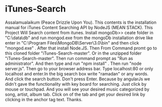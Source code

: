 # iTunes-Search
Assalamualaikum (Peace Drizzle Upon You). 
This contents is the installation manual for iTunes Content Searching API by NodeJS (MEAN STACK). 
This Project Will Search content from itunes. Install mongoDb>> ceate folder in "C:\data\db" and run
mongod.exe from the mongoDb installation drive like enter in "C:\Program Files\MongoDB\Server\3.0\bin" and then click "mongod.exe" . After that install Node.JS. Then From Command promt go to this cloned folder
"iTunes-Search-master". Or in the unzipped folder "iTunes-Search-master". Then run command prompt as "Run as administrator". And then type and run "npm install" . Then run  "node server.js". Then go to your browser address bar. Type localhost:80 or only localhost and enter.In the big search box write "ramadan" or any words. And click the search button.
Don't press Enter. Because by angularJs we didn't gave the functionality with key board for searching. Just click by mouse or touchpad. And you will see your desired music categorized by song, artist, album tab. Click on of the tab and get your desired link by clicking in the <a> anchor tag text. Thanks.

